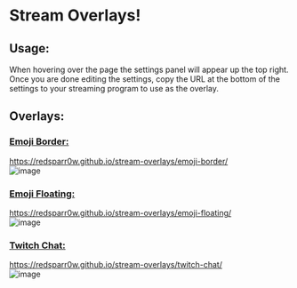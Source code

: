 # Stream Overlays!

## Usage:

When hovering over the page the settings panel will appear up the top right. <br/>
Once you are done editing the settings, copy the URL at the bottom of the settings to your streaming program to use as the overlay.

## Overlays:

### [Emoji Border:](https://redsparr0w.github.io/stream-overlays/emoji-border/)
https://redsparr0w.github.io/stream-overlays/emoji-border/ <br/>
![image](https://user-images.githubusercontent.com/7288322/156948610-dcf3131e-d537-43f4-9875-bfce6b0f7d99.png)

### [Emoji Floating:](https://redsparr0w.github.io/stream-overlays/emoji-floating/)
https://redsparr0w.github.io/stream-overlays/emoji-floating/ <br/>
![image](https://user-images.githubusercontent.com/7288322/156948532-e52d71e2-4143-403f-808a-6a3e3f5ac379.png)

### [Twitch Chat:](https://redsparr0w.github.io/stream-overlays/twitch-chat/)
https://redsparr0w.github.io/stream-overlays/twitch-chat/ <br/>
![image](https://user-images.githubusercontent.com/7288322/156948792-cc5a6264-542a-4c8c-baf2-adbeea2ec14e.png)

